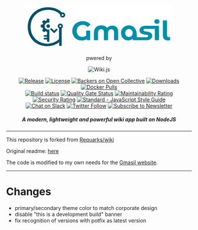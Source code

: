 

<div align="center">

<img src="img/gmasil-logo.svg" alt="Wiki.js" width="400" />

pwered by

<img src="https://static.requarks.io/logo/wikijs-full.svg" alt="Wiki.js" width="200" />

[![Release](https://img.shields.io/github/release/Requarks/wiki.svg?style=flat&maxAge=3600)](https://github.com/Requarks/wiki/releases)
[![License](https://img.shields.io/badge/license-AGPLv3-blue.svg?style=flat)](https://github.com/requarks/wiki/blob/master/LICENSE)
[![Backers on Open Collective](https://opencollective.com/wikijs/all/badge.svg)](https://opencollective.com/wikijs)
[![Downloads](https://img.shields.io/github/downloads/Requarks/wiki/total.svg?style=flat)](https://github.com/Requarks/wiki/releases)
[![Docker Pulls](https://img.shields.io/docker/pulls/requarks/wiki.svg)](https://hub.docker.com/r/requarks/wiki/)  
[![Build status](https://dev.azure.com/requarks/wiki/_apis/build/status/build)](https://dev.azure.com/requarks/wiki/_build/latest?definitionId=9)
[![Quality Gate Status](https://sonarcloud.io/api/project_badges/measure?project=wiki&metric=alert_status)](https://sonarcloud.io/dashboard?id=wiki)
[![Maintainability Rating](https://sonarcloud.io/api/project_badges/measure?project=wiki&metric=sqale_rating)](https://sonarcloud.io/dashboard?id=wiki)
[![Security Rating](https://sonarcloud.io/api/project_badges/measure?project=wiki&metric=security_rating)](https://sonarcloud.io/dashboard?id=wiki)
[![Standard - JavaScript Style Guide](https://img.shields.io/badge/code%20style-standard-brightgreen.svg?style=flat)](http://standardjs.com/)  
[![Chat on Slack](https://img.shields.io/badge/slack-requarks-CC2B5E.svg?style=flat&logo=slack)](https://wiki.requarks.io/slack)
[![Twitter Follow](https://img.shields.io/badge/follow-%40requarks-blue.svg?style=flat&logo=twitter)](https://twitter.com/requarks)
[![Subscribe to Newsletter](https://img.shields.io/badge/newsletter-subscribe-yellow.svg?style=flat&logo=mailchimp)](https://blog.js.wiki/subscribe)

##### A modern, lightweight and powerful wiki app built on NodeJS

</div>

<hr />

This repository is forked from [Requarks/wiki](https://github.com/Requarks/wiki)

Original readme: [here](https://github.com/Requarks/wiki/blob/dev/README.md)

The code is modified to my own needs for the [Gmasil website](https://gmasil.de).

<hr />

# Changes
* primary/secondary theme color to match corporate design
* disable "this is a development build" banner
* fix recognition of versions with potfix as latest version
